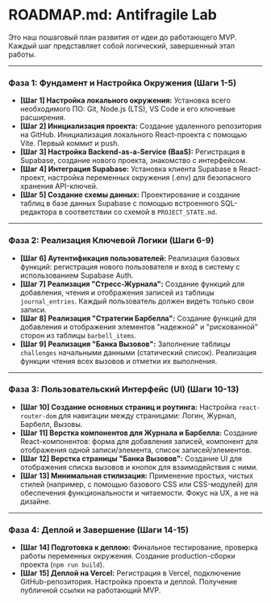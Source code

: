 # ROADMAP.md: Antifragile Lab

Это наш пошаговый план развития от идеи до работающего MVP. Каждый шаг представляет собой логический, завершенный этап работы.

---

### Фаза 1: Фундамент и Настройка Окружения (Шаги 1-5)

*   **[Шаг 1] Настройка локального окружения:** Установка всего необходимого ПО: Git, Node.js (LTS), VS Code и его ключевые расширения.
*   **[Шаг 2] Инициализация проекта:** Создание удаленного репозитория на GitHub. Инициализация локального React-проекта с помощью Vite. Первый коммит и push.
*   **[Шаг 3] Настройка Backend-as-a-Service (BaaS):** Регистрация в Supabase, создание нового проекта, знакомство с интерфейсом.
*   **[Шаг 4] Интеграция Supabase:** Установка клиента Supabase в React-проект, настройка переменных окружения (.env) для безопасного хранения API-ключей.
*   **[Шаг 5] Создание схемы данных:** Проектирование и создание таблиц в базе данных Supabase с помощью встроенного SQL-редактора в соответствии со схемой в `PROJECT_STATE.md`.

---

### Фаза 2: Реализация Ключевой Логики (Шаги 6-9)

*   **[Шаг 6] Аутентификация пользователей:** Реализация базовых функций: регистрация нового пользователя и вход в систему с использованием Supabase Auth.
*   **[Шаг 7] Реализация "Стресс-Журнала":** Создание функций для добавления, чтения и отображения записей из таблицы `journal_entries`. Каждый пользователь должен видеть только свои записи.
*   **[Шаг 8] Реализация "Стратегии Барбелла":** Создание функций для добавления и отображения элементов "надежной" и "рискованной" сторон из таблицы `barbell_items`.
*   **[Шаг 9] Реализация "Банка Вызовов":** Заполнение таблицы `challenges` начальными данными (статический список). Реализация функции чтения всех вызовов и отметки их выполнения.

---

### Фаза 3: Пользовательский Интерфейс (UI) (Шаги 10-13)

*   **[Шаг 10] Создание основных страниц и роутинга:** Настройка `react-router-dom` для навигации между страницами: Логин, Журнал, Барбелл, Вызовы.
*   **[Шаг 11] Верстка компонентов для Журнала и Барбелла:** Создание React-компонентов: форма для добавления записей, компонент для отображения одной записи/элемента, список записей/элементов.
*   **[Шаг 12] Верстка страницы "Банка Вызовов":** Создание UI для отображения списка вызовов и кнопок для взаимодействия с ними.
*   **[Шаг 13] Минимальная стилизация:** Применение простых, чистых стилей (например, с помощью базового CSS или CSS-модулей) для обеспечения функциональности и читаемости. Фокус на UX, а не на дизайне.

---

### Фаза 4: Деплой и Завершение (Шаги 14-15)

*   **[Шаг 14] Подготовка к деплою:** Финальное тестирование, проверка работы переменных окружения. Создание production-сборки проекта (`npm run build`).
*   **[Шаг 15] Деплой на Vercel:** Регистрация в Vercel, подключение GitHub-репозитория. Настройка проекта и деплой. Получение публичной ссылки на работающий MVP.